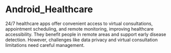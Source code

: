 # Android_Healthcare
24/7 healthcare apps offer convenient access to virtual consultations, appointment scheduling, and remote monitoring, improving healthcare accessibility. They benefit people in remote areas and support early disease detection. However, challenges like data privacy and virtual consultation limitations need careful management.
